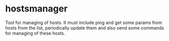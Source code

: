 hostsmanager
============

Tool for managing of hosts. It must include ping and get some params from hosts from the list, periodically update them and also send some commands for managing of these hosts.
